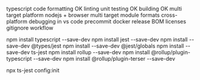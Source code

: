 typescript
code formatting OK
linting
unit testing OK
building OK
multi target platform nodejs + browser
multi target module formats
cross-platform
debugging in vs code
precommit
docker
release
BOM licenses
gitignore
workflow

npm install typescript --save-dev
npm install jest --save-dev
npm install --save-dev @types/jest
npm install --save-dev @jest/globals
npm install --save-dev ts-jest
npm install rollup --save-dev
npm install @rollup/plugin-typescript --save-dev
npm install @rollup/plugin-terser --save-dev

npx ts-jest config:init

